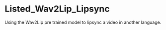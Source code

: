 # Listed_Wav2Lip_Lipsync
Using the Wav2Lip pre trained model to lipsync a video in another language.
